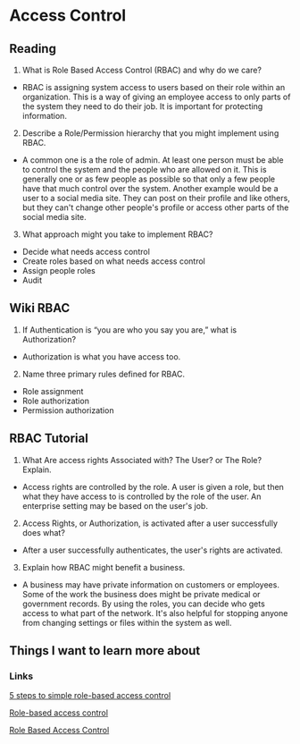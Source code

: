 # Access Control

## Reading
1. What is Role Based Access Control (RBAC) and why do we care?
- RBAC is assigning system access to users based on their role within an organization. This is a way of giving an employee access to only parts of the system they need to do their job. It is important for protecting information.

2. Describe a Role/Permission hierarchy that you might implement using RBAC.
- A common one is a the role of admin. At least one person must be able to control the system and the people who are allowed on it. This is generally one or as few people as possible so that only a few people have that much control over the system. Another example would be a user to a social media site. They can post on their profile and like others, but they can't change other people's profile or access other parts of the social media site.

3. What approach might you take to implement RBAC?
  - Decide what needs access control
  - Create roles based on what needs access control
  - Assign people roles
  - Audit

## Wiki RBAC
1. If Authentication is “you are who you say you are,” what is Authorization?
- Authorization is what you have access too.

2. Name three primary rules defined for RBAC.
- Role assignment
- Role authorization
- Permission authorization

## RBAC Tutorial
1. What Are access rights Associated with? The User? or The Role? Explain.
- Access rights are controlled by the role. A user is given a role, but then what they have access to is controlled by the role of the user. An enterprise setting may be based on the user's job.

2. Access Rights, or Authorization, is activated after a user successfully does what?
- After a user successfully authenticates, the user's rights are activated.

3. Explain how RBAC might benefit a business.
- A business may have private information on customers or employees. Some of the work the business does might be private medical or government records. By using the roles, you can decide who gets access to what part of the network. It's also helpful for stopping anyone from changing settings or files within the system as well.

## Things I want to learn more about

### Links
[5 steps to simple role-based access control](https://www.csoonline.com/article/3060780/5-steps-to-simple-role-based-access-control.html)

[Role-based access control](https://en.wikipedia.org/wiki/Role-based_access_control)

[Role Based Access Control](https://www.youtube.com/watch?v=C4NP8Eon3cA)

